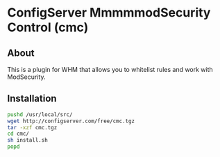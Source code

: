 ConfigServer MmmmmodSecurity Control (cmc)
==========================================

About
-----

This is a plugin for WHM that allows you to whitelist rules and work with ModSecurity.

Installation
------------

```bash
pushd /usr/local/src/
wget http://configserver.com/free/cmc.tgz
tar -xzf cmc.tgz
cd cmc/
sh install.sh
popd
```